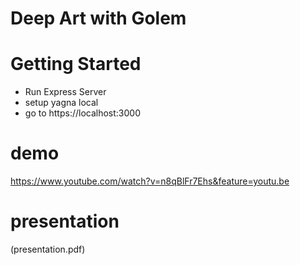 # Deep Art with Golem

# Getting Started

- Run Express Server
- setup yagna local
- go to https://localhost:3000

# demo

https://www.youtube.com/watch?v=n8qBlFr7Ehs&feature=youtu.be

# presentation

(presentation.pdf)